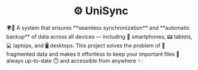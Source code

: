 <h1 align="center">⚙ UniSync</h1>
<p>🌍💾 A system that ensures **seamless synchronization** and **automatic backup** of data across all devices — including 📱 smartphones, 📟 tablets, 💻 laptops, and 🖥️ desktops. This project solves the problem of 🔀 fragmented data and makes it effortless to keep your important files 📂 always up-to-date ⏱️ and accessible from anywhere ✨.
</p>
